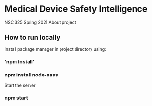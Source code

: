 # Medical Device Safety Intelligence

NSC 325
Spring 2021
About project

## How to run locally

Install package manager in project directory using:

### 'npm install'

### npm install node-sass

Start the server

### npm start

